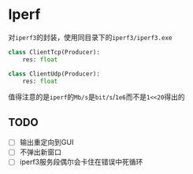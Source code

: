 # Iperf

对`iperf3`的封装，使用同目录下的`iperf3/iperf3.exe`

```python
class ClientTcp(Producer):
    res: float

class ClientUdp(Producer):
    res: float
```

值得注意的是`iperf`的`Mb/s`是`bit/s`/`1e6`而不是`1<<20`得出的

## TODO

- [ ] 输出重定向到GUI
- [ ] 不弹出新窗口
- [ ] iperf3服务段偶尔会卡住在错误中死循环